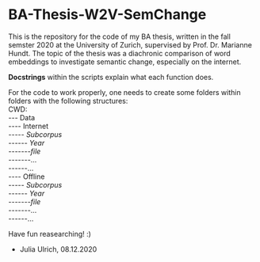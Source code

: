 # BA-Thesis-W2V-SemChange

This is the repository for the code of my BA thesis, written in the fall semster 2020 at the University of Zurich, supervised by Prof. Dr. Marianne Hundt.
The topic of the thesis was a diachronic comparison of word embeddings to investigate semantic change, especially on the internet.

**Docstrings** within the scripts explain what each function does.

For the code to work properly, one needs to create some folders within folders with the following structures:<br/>
CWD:<br/>
--- Data<br/>
  ---- Internet<br/>
    ----- _Subcorpus_<br/>
      ------ _Year_<br/>
      -------*file*<br/>
      -------…<br/>
      ------…<br/>
  ---- Offline<br/>
    ----- _Subcorpus_<br/>
      ------ _Year_<br/>
      -------*file*<br/>
      -------…<br/>
      ------…<br/>
 
Have fun reasearching! :)

- Julia Ulrich, 08.12.2020
